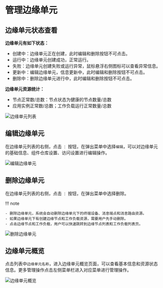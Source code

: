 # 管理边缘单元

## 边缘单元状态查看

**边缘单元有如下状态：**

- 创建中：边缘单元正在创建，此时编辑和删除按钮不可点击。
- 运行中：边缘单元创建成功，正常运行。
- 失败：边缘单元创建失败或运行异常，鼠标悬浮右侧图标可以查看异常信息。
- 更新中：编辑边缘单元，信息更新中，此时编辑和删除按钮不可点击。
- 删除中：删除边缘单元进行中，此时编辑和删除按钮不可点击。

**边缘单元资源统计：**

- 节点正常数/总数：节点状态为健康的节点数量/总数
- 应用实例正常数/总数；工作负载运行正常数量/总数

![边缘单元列表](https://docs.daocloud.io/daocloud-docs-images/docs/zh/docs/kant/images/manage-unit-01.png)

## 编辑边缘单元

在边缘单元列表的右侧，点击 `⋮` 按钮，在弹出菜单中选择`编辑`，可以对边缘单元的基础信息、组件仓库设置、访问设置进行编辑操作。

![编辑边缘单元](https://docs.daocloud.io/daocloud-docs-images/docs/zh/docs/kant/images/manage-unit-02.png)

## 删除边缘单元

在边缘单元列表的右侧，点击 `⋮` 按钮，在弹出菜单中选择删除。

!!! note

    - 删除边缘单元，系统会自动删除边缘单元下的终端设备、消息端点和消息路由资源。
    - 如果边缘单元下有创建边缘节点和工作负载资源，需要用户先手动删除。
    - 点击边缘节点和工作负载，用户可以快速跳转到边缘节点列表和工作负载列表页。

![删除边缘单元](https://docs.daocloud.io/daocloud-docs-images/docs/zh/docs/kant/images/manage-unit-03.png)

## 边缘单元概览

点击列表中`边缘单元名称`，进入边缘单元概览页面，可以查看基本信息和资源状态信息。更多管理操作点击左侧菜单栏进入对应菜单进行管理操作。

![边缘单元概览](https://docs.daocloud.io/daocloud-docs-images/docs/zh/docs/kant/images/manage-unit-04.png)
